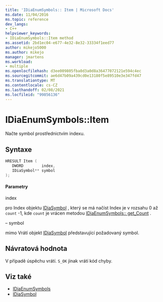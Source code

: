 ```yaml
---
title: 'IDiaEnumSymbols:: Item | Microsoft Docs'
ms.date: 11/04/2016
ms.topic: reference
dev_langs:
- C++
helpviewer_keywords:
- IDiaEnumSymbols::Item method
ms.assetid: 2bd1ec04-e677-4e32-8e32-33334f1eed77
author: mikejo5000
ms.author: mikejo
manager: jmartens
ms.workload:
- multiple
ms.openlocfilehash: d3ee009805fba0d3a0d8a36477072121e594c4ec
ms.sourcegitcommit: ae6d47b09a439cd0e13180f5e89510e3e347fd47
ms.translationtype: MT
ms.contentlocale: cs-CZ
ms.lasthandoff: 02/08/2021
ms.locfileid: "99856136"
---
```

# <a name="idiaenumsymbolsitem"></a>IDiaEnumSymbols::Item
Načte symbol prostřednictvím indexu.

## <a name="syntax"></a>Syntaxe

```C++
HRESULT Item ( 
   DWORD        index,
   IDiaSymbol** symbol
);
```

#### <a name="parameters"></a>Parametry
 index

pro Index objektu [IDiaSymbol](../../debugger/debug-interface-access/idiasymbol.md) , který se má načíst Index je v rozsahu 0 až `count` -1, kde `count` je vrácen metodou [IDiaEnumSymbols:: get_Count](../../debugger/debug-interface-access/idiaenumsymbols-get-count.md) .

  – symbol

mimo Vrátí objekt [IDiaSymbol](../../debugger/debug-interface-access/idiasymbol.md) představující požadovaný symbol.

## <a name="return-value"></a>Návratová hodnota
 V případě úspěchu vrátí. `S_OK` jinak vrátí kód chyby.

## <a name="see-also"></a>Viz také
- [IDiaEnumSymbols](../../debugger/debug-interface-access/idiaenumsymbols.md)
- [IDiaSymbol](../../debugger/debug-interface-access/idiasymbol.md)
